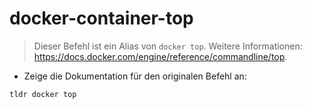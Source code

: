 # docker-container-top

> Dieser Befehl ist ein Alias von `docker top`.
> Weitere Informationen: <https://docs.docker.com/engine/reference/commandline/top>.

- Zeige die Dokumentation für den originalen Befehl an:

`tldr docker top`
